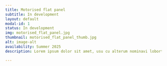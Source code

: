 ```yaml
---
title: Motorised flat panel
subtitle: In development
layout: default
modal-id: 1
status: In development
img: motorised_flat_panel.jpg
thumbnail: motorised_flat_panel_thumb.jpg
alt: image-alt
availability: Summer 2025
description: Lorem ipsum dolor sit amet, usu cu alterum nominavi lobortis. At duo novum diceret. Tantas apeirian vix et, usu sanctus postulant inciderint ut, populo diceret necessitatibus in vim. Cu eum dicam feugiat noluisse.

---
```

